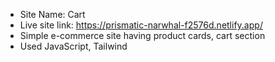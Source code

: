 * Site Name: Cart
* Live site link: https://prismatic-narwhal-f2576d.netlify.app/
* Simple e-commerce site having product cards, cart section
* Used JavaScript, Tailwind 
